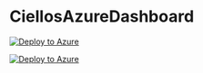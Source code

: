 # CiellosAzureDashboard
[![Deploy to Azure](https://aka.ms/deploytoazurebutton)](https://azuredeploy.net/)

[![Deploy to Azure](https://aka.ms/deploytoazurebutton)](https://portal.azure.com/#create/Microsoft.Template/uri/https%3A%2F%2Fraw.githubusercontent.com%2Fciellos-dev%2FCiellosAzureDashboard%2Fmaster%2Fazuredeploy.json%26api-version%3D6.0)
